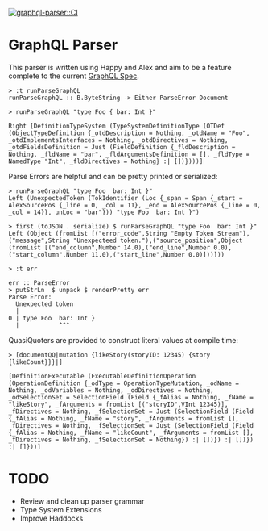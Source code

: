 [![graphql-parser::CI](https://github.com/solomon-b/graphql-parser/actions/workflows/haskell.yml/badge.svg)](https://github.com/solomon-b/graphql-parser/actions/workflows/haskell.yml)

# GraphQL Parser

This parser is written using Happy and Alex and aim to be a feature
complete to the current [GraphQL Spec](https://spec.graphql.org/).

```
> :t runParseGraphQL 
runParseGraphQL :: B.ByteString -> Either ParseError Document

> runParseGraphQL "type Foo { bar: Int }"

Right [DefinitionTypeSystem (TypeSystemDefinitionType (OTDef (ObjectTypeDefinition {_otdDescription = Nothing, _otdName = "Foo", _otdImplementsInterfaces = Nothing, _otdDirectives = Nothing, _otdFieldsDefinition = Just (FieldDefinition {_fldDescription = Nothing, _fldName = "bar", _fldArgumentsDefinition = [], _fldType = NamedType "Int", _fldDirectives = Nothing} :| [])})))]
```

Parse Errors are helpful and can be pretty printed or serialized:
```
> runParseGraphQL "type Foo  bar: Int }"
Left (UnexpectedToken (TokIdentifier (Loc {_span = Span {_start = AlexSourcePos {_line = 0, _col = 11}, _end = AlexSourcePos {_line = 0, _col = 14}}, unLoc = "bar"})) "type Foo  bar: Int }")

> first (toJSON . serialize) $ runParseGraphQL "type Foo  bar: Int }"
Left (Object (fromList [("error_code",String "Empty Token Stream"),("message",String "Unexpecteed token."),("source_position",Object (fromList [("end_column",Number 14.0),("end_line",Number 0.0),("start_column",Number 11.0),("start_line",Number 0.0)]))]))

> :t err

err :: ParseError
> putStrLn  $ unpack $ renderPretty err
Parse Error:
  Unexpected token
  |
0 | type Foo  bar: Int }
  |           ^^^
```

QuasiQuoters are provided to construct literal values at compile time:
```
> [documentQQ|mutation {likeStory(storyID: 12345) {story {likeCount}}}|]

[DefinitionExecutable (ExecutableDefinitionOperation (OperationDefinition {_odType = OperationTypeMutation, _odName = Nothing, _odVariables = Nothing, _odDirectives = Nothing, _odSelectionSet = SelectionField (Field {_fAlias = Nothing, _fName = "likeStory", _fArguments = fromList [("storyID",VInt 12345)], _fDirectives = Nothing, _fSelectionSet = Just (SelectionField (Field {_fAlias = Nothing, _fName = "story", _fArguments = fromList [], _fDirectives = Nothing, _fSelectionSet = Just (SelectionField (Field {_fAlias = Nothing, _fName = "likeCount", _fArguments = fromList [], _fDirectives = Nothing, _fSelectionSet = Nothing}) :| [])}) :| [])}) :| []}))]
```

# TODO

- Review and clean up parser grammar
- Type System Extensions
- Improve Haddocks
